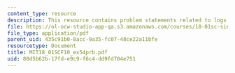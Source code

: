 ```yaml
---
content_type: resource
description: This resource contains problem statements related to logs and exponents.
file: https://ol-ocw-studio-app-qa.s3.amazonaws.com/courses/18-01sc-single-variable-calculus-fall-2010/80d5b62b17fde9c9f6c4dd9fd704e751_MIT18_01SCF10_ex54prb.pdf
file_type: application/pdf
parent_uid: 435c91b0-8acc-9a35-fc07-48ce22a11bfe
resourcetype: Document
title: MIT18_01SCF10_ex54prb.pdf
uid: 80d5b62b-17fd-e9c9-f6c4-dd9fd704e751
---
```

